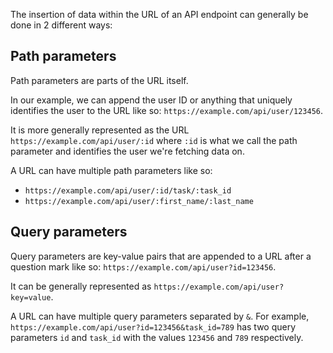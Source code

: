 The insertion of data within the URL of an API endpoint can generally be done in 2 different ways:

## Path parameters

Path parameters are parts of the URL itself.

In our example, we can append the user ID or anything that uniquely identifies the user to the URL like so: `https://example.com/api/user/123456`.

It is more generally represented as the URL `https://example.com/api/user/:id` where `:id` is what we call the path parameter and identifies the user we're fetching data on.

A URL can have multiple path parameters like so:

  - `https://example.com/api/user/:id/task/:task_id`
  - `https://example.com/api/user/:first_name/:last_name`

## Query parameters

Query parameters are key-value pairs that are appended to a URL after a question mark like so: `https://example.com/api/user?id=123456`.

It can be generally represented as `https://example.com/api/user?key=value`.

A URL can have multiple query parameters separated by `&`. For example, `https://example.com/api/user?id=123456&task_id=789` has two query parameters `id` and `task_id` with the values `123456` and `789` respectively.